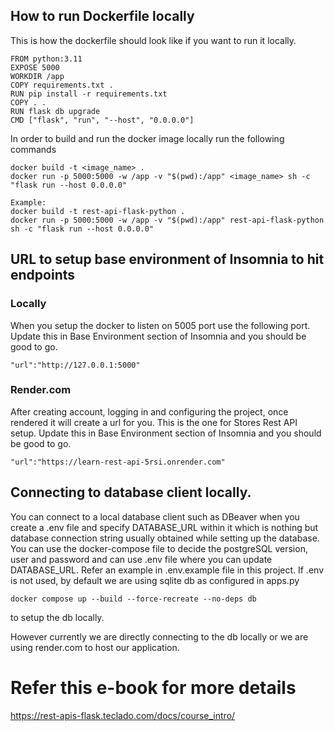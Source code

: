 ## How to run Dockerfile locally

This is how the dockerfile should look like if you want to run it locally.

```
FROM python:3.11
EXPOSE 5000
WORKDIR /app
COPY requirements.txt .
RUN pip install -r requirements.txt
COPY . .
RUN flask db upgrade
CMD ["flask", "run", "--host", "0.0.0.0"]
```

In order to build and run the docker image locally run the following commands

```
docker build -t <image_name> .
docker run -p 5000:5000 -w /app -v "$(pwd):/app" <image_name> sh -c "flask run --host 0.0.0.0"

Example:
docker build -t rest-api-flask-python .     
docker run -p 5000:5000 -w /app -v "$(pwd):/app" rest-api-flask-python sh -c "flask run --host 0.0.0.0"
```

## URL to setup base environment of Insomnia to hit endpoints

### Locally
When you setup the docker to listen on 5005 port use the following port.
Update this in Base Environment section of Insomnia and you should be good to go.

```
"url":"http://127.0.0.1:5000"
```
### Render.com
After creating account, logging in and configuring the project, once rendered it will create a url for you. This is the one for Stores Rest API setup. 
Update this in Base Environment section of Insomnia and you should be good to go.
```
"url":"https://learn-rest-api-5rsi.onrender.com"
```

## Connecting to database client locally. 
You can connect to a local database client such as DBeaver when you create a .env file and specify DATABASE_URL within it which is nothing but database connection string usually obtained while setting up the database. You can use the docker-compose file to decide the postgreSQL version, user and password and can use .env file where you can update DATABASE_URL. Refer an example in .env.example file in this project. If .env is not used, by default we are using sqlite db as configured in apps.py

```
docker compose up --build --force-recreate --no-deps db
```
to setup the db locally.

However currently we are directly connecting to the db locally or we are using render.com to host our application.

# Refer this e-book for more details
https://rest-apis-flask.teclado.com/docs/course_intro/